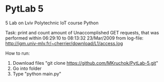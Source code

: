 # PytLab 5
 5 Lab on Lviv Polytechnic IoT course Python

Task: print and count amount of Unaccomplished GET requests, that was
performed within 06:29:10 to 08:13:32 23/Mar/2009 from log-file:
http://igm.univ-mlv.fr/~cherrier/download/L1/access.log

How to run:
1) Download files "git clone https://github.com/MKruchok/PytLab-5.git"
2) Go into folder
3) Type "python main.py"
